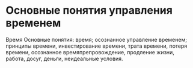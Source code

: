 # Основные понятия управления временем



Время
Основные понятия: время; осознанное управление временем; принципы времени, инвестирование времени, трата времени, потеря времени, осознанное времяпрепровождение, продление жизни, работа, досуг, деньги, неидеальные условия.
